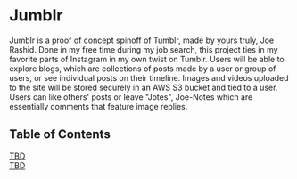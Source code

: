 # Jumblr

Jumblr is a proof of concept spinoff of Tumblr, made by yours truly, Joe Rashid. Done in my free time during my job search, this project ties in my favorite parts of Instagram in my own twist on Tumblr. Users will be able to explore blogs, which are collections of posts made by a user or group of users, or see individual posts on their timeline. Images and videos uploaded to the site will be stored securely in an AWS S3 bucket and tied to a user. Users can like others' posts or leave "Jotes", Joe-Notes which are essentially comments that feature image replies.

## Table of Contents
[TBD](https://github.com/poedude5229/jumblr?tab=readme-ov-file#Jumblr)\
[TBD](https://github.com/poedude5229/jumblr?tab=readme-ov-file#Jumblr)
